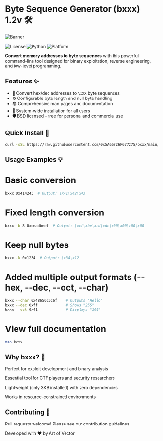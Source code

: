 # Byte Sequence Generator (bxxx) 1.2v 🛠️
![Banner](image/1.1v.png)

![License](https://img.shields.io/badge/License-BSD-blue)
![Python](https://img.shields.io/badge/Python-3.6+-blue)
![Platform](https://img.shields.io/badge/Platform-Linux%20|%20macOS-lightgrey)

**Convert memory addresses to byte sequences** with this powerful command-line tool designed for binary exploitation, reverse engineering, and low-level programming.
## Features ✨

- 🔢 Convert hex/dec addresses to `\xXX` byte sequences
- ⚙️ Configurable byte length and null byte handling
- 📚 Comprehensive man pages and documentation
- 🐧 System-wide installation for all users
- 🛡️ BSD licensed - free for personal and commercial use

## Quick Install 🚀

```bash
curl -sSL https://raw.githubusercontent.com/0x5A65726F677275/bxxx/main/install.sh | sudo bash
```

## Usage Examples 💡
# Basic conversion
```bash
bxxx 0x414243  # Output: \x41\x42\x43
```
# Fixed length conversion
```bash
bxxx -b 8 0xdeadbeef  # Output: \xef\xbe\xad\xde\x00\x00\x00\x00
```
# Keep null bytes
```bash
bxxx -k 0x1234  # Output: \x34\x12
```
# Added multiple output formats (--hex, --dec, --oct, --char)
```bash
bxxx --char 0x48656c6c6f    # Outputs "Hello"
bxxx --dec 0xff             # Shows "255"
bxxx --oct 0x41             # Displays "101"
```
# View full documentation
```bash
man bxxx
```
## Why bxxx? 🤔
Perfect for exploit development and binary analysis

Essential tool for CTF players and security researchers

Lightweight (only 3KB installed) with zero dependencies

Works in resource-constrained environments

## Contributing 🤝
Pull requests welcome! Please see our contribution guidelines.

Developed with ❤️ by Art of Vector

